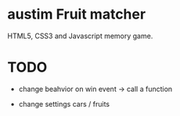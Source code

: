 # austim Fruit matcher
HTML5, CSS3 and Javascript memory game.

# TODO
* change beahvior on win event -> call a function

* change settings cars / fruits

